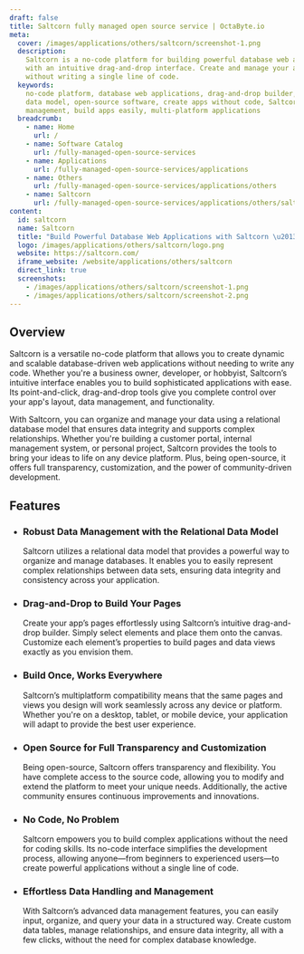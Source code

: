 ```yaml
---
draft: false
title: Saltcorn fully managed open source service | OctaByte.io
meta:
  cover: /images/applications/others/saltcorn/screenshot-1.png
  description:
    Saltcorn is a no-code platform for building powerful database web applications
    with an intuitive drag-and-drop interface. Create and manage your apps effortlessly
    without writing a single line of code.
  keywords:
    no-code platform, database web applications, drag-and-drop builder, relational
    data model, open-source software, create apps without code, Saltcorn, database
    management, build apps easily, multi-platform applications
  breadcrumb:
    - name: Home
      url: /
    - name: Software Catalog
      url: /fully-managed-open-source-services
    - name: Applications
      url: /fully-managed-open-source-services/applications
    - name: Others
      url: /fully-managed-open-source-services/applications/others
    - name: Saltcorn
      url: /fully-managed-open-source-services/applications/others/saltcorn
content:
  id: saltcorn
  name: Saltcorn
  title: "Build Powerful Database Web Applications with Saltcorn \u2013 No Code Required"
  logo: /images/applications/others/saltcorn/logo.png
  website: https://saltcorn.com/
  iframe_website: /website/applications/others/saltcorn
  direct_link: true
  screenshots:
    - /images/applications/others/saltcorn/screenshot-1.png
    - /images/applications/others/saltcorn/screenshot-2.png
---
```


## Overview

Saltcorn is a versatile no-code platform that allows you to create dynamic and scalable database-driven web applications without needing to write any code. Whether you're a business owner, developer, or hobbyist, Saltcorn’s intuitive interface enables you to build sophisticated applications with ease. Its point-and-click, drag-and-drop tools give you complete control over your app's layout, data management, and functionality.

With Saltcorn, you can organize and manage your data using a relational database model that ensures data integrity and supports complex relationships. Whether you're building a customer portal, internal management system, or personal project, Saltcorn provides the tools to bring your ideas to life on any device platform. Plus, being open-source, it offers full transparency, customization, and the power of community-driven development.

## Features

- ### Robust Data Management with the Relational Data Model

  Saltcorn utilizes a relational data model that provides a powerful way to organize and manage databases. It enables you to easily represent complex relationships between data sets, ensuring data integrity and consistency across your application.

- ### Drag-and-Drop to Build Your Pages

  Create your app’s pages effortlessly using Saltcorn’s intuitive drag-and-drop builder. Simply select elements and place them onto the canvas. Customize each element’s properties to build pages and data views exactly as you envision them.

- ### Build Once, Works Everywhere

  Saltcorn’s multiplatform compatibility means that the same pages and views you design will work seamlessly across any device or platform. Whether you're on a desktop, tablet, or mobile device, your application will adapt to provide the best user experience.

- ### Open Source for Full Transparency and Customization

  Being open-source, Saltcorn offers transparency and flexibility. You have complete access to the source code, allowing you to modify and extend the platform to meet your unique needs. Additionally, the active community ensures continuous improvements and innovations.

- ### No Code, No Problem

  Saltcorn empowers you to build complex applications without the need for coding skills. Its no-code interface simplifies the development process, allowing anyone—from beginners to experienced users—to create powerful applications without a single line of code.

- ### Effortless Data Handling and Management

  With Saltcorn’s advanced data management features, you can easily input, organize, and query your data in a structured way. Create custom data tables, manage relationships, and ensure data integrity, all with a few clicks, without the need for complex database knowledge.
